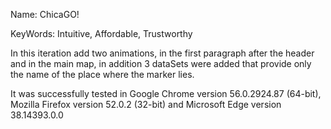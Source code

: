 Name: ChicaGO!

KeyWords: Intuitive, Affordable, Trustworthy

In this iteration add two animations, in the first paragraph after the header and in the main map, in addition 3 dataSets were added that provide only the name of the place where the marker lies.

It was successfully tested in Google Chrome version 56.0.2924.87 (64-bit), Mozilla Firefox version 52.0.2 (32-bit) and Microsoft Edge version 38.14393.0.0
